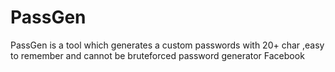# PassGen
PassGen is a tool which generates a custom passwords with 20+ char ,easy to remember and cannot be bruteforced
password generator Facebook
